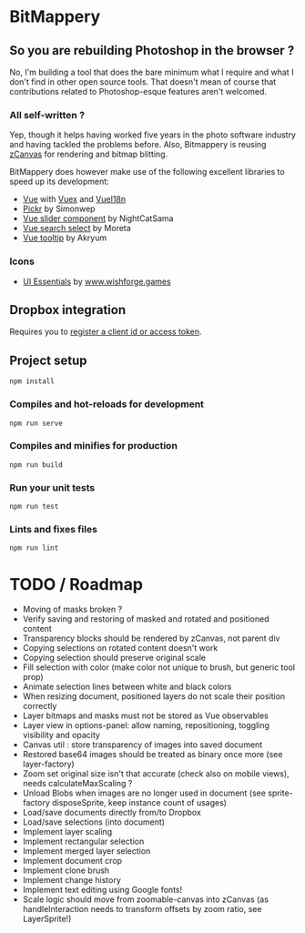 # BitMappery

## So you are rebuilding Photoshop in the browser ?

No, I'm building a tool that does the bare minimum what I require and what I don't
find in other open source tools. That doesn't mean of course that contributions
related to Photoshop-esque features aren't welcomed.

### All self-written ?

Yep, though it helps having worked five years in the photo software industry and having
tackled the problems before. Also, Bitmappery is reusing [zCanvas](https://github.com/igorski/zCanvas)
for rendering and bitmap blitting.

BitMappery does however make use of the following excellent libraries to speed up its development:

 * [Vue](https://github.com/vuejs/vue) with [Vuex](https://github.com/vuejs/vuex) and [VueI18n](https://github.com/kazupon/vue-i18n)
 * [Pickr](https://github.com/Simonwep/pickr) by Simonwep
 * [Vue slider component](https://github.com/NightCatSama/vue-slider-component) by NightCatSama
 * [Vue search select](https://github.com/moreta/vue-search-select#readme) by Moreta
 * [Vue tooltip](https://github.com/Akryum/v-tooltip) by Akryum

### Icons

* [UI Essentials](https://freeicons.io/profile/2257) by www.wishforge.games

## Dropbox integration

Requires you to [register a client id or access token](https://www.dropbox.com/developers/apps).

## Project setup
```
npm install
```

### Compiles and hot-reloads for development
```
npm run serve
```

### Compiles and minifies for production
```
npm run build
```

### Run your unit tests
```
npm run test
```

### Lints and fixes files
```
npm run lint
```

# TODO / Roadmap

* Moving of masks broken ?
* Verify saving and restoring of masked and rotated and positioned content
* Transparency blocks should be rendered by zCanvas, not parent div
* Copying selections on rotated content doesn't work
* Copying selection should preserve original scale
* Fill selection with color (make color not unique to brush, but generic tool prop)
* Animate selection lines between white and black colors
* When resizing document, positioned layers do not scale their position correctly
* Layer bitmaps and masks must not be stored as Vue observables
* Layer view in options-panel: allow naming, repositioning, toggling visibility and opacity
* Canvas util : store transparency of images into saved document
* Restored base64 images should be treated as binary once more (see layer-factory)
* Zoom set original size isn't that accurate (check also on mobile views), needs calculateMaxScaling ?
* Unload Blobs when images are no longer used in document (see sprite-factory disposeSprite, keep instance count of usages)
* Load/save documents directly from/to Dropbox
* Load/save selections (into document)
* Implement layer scaling
* Implement rectangular selection
* Implement merged layer selection
* Implement document crop
* Implement clone brush
* Implement change history
* Implement text editing using Google fonts!
* Scale logic should move from zoomable-canvas into zCanvas (as handleInteraction needs to transform offsets by zoom ratio, see LayerSprite!)
